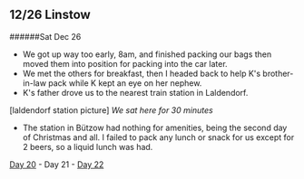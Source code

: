 12/26 Linstow
-------------
######Sat Dec  26

- We got up way too early, 8am, and finished packing our bags then moved them into position for packing into the car later.
- We met the others for breakfast, then I headed back to help K's brother-in-law pack while K kept an eye on her nephew.
- K's father drove us to the nearest train station in Laldendorf.

[laldendorf station picture]
*We sat here for 30 minutes*

- The station in Bützow had nothing for amenities, being the second day of Christmas and all. I failed to pack any lunch or snack for us except for 2 beers, so a liquid lunch was had.

[Day 20](12-25-Linstow.md) - Day 21 - [Day 22](12-27-Hamburg.md)
